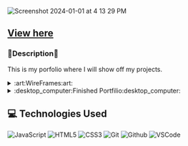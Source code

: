![Screenshot 2024-01-01 at 4 13 29 PM](https://github.com/nickkucway/Portfolio/assets/152036965/92d574a5-8e6d-4ef9-a183-51b85f8a9271)



## [View here](https://nickkucway.github.io/Portfolio/)

### :memo:Description:memo:

This is my porfolio where I will show off my projects. 

<details>

<summary>:art:WireFrames:art:</summary>

![homeprojpage](https://github.com/nickkucway/Portfolio/assets/152036965/42d0e269-4359-4423-bba5-9cf2dcfe1d89)
![aboutpage](https://github.com/nickkucway/Portfolio/assets/152036965/add5fbac-5833-49b8-9cc7-f1941f738adc)
![indvlprojpage](https://github.com/nickkucway/Portfolio/assets/152036965/305d753b-1bf1-453b-bd63-b0bf7ed82d88)


</details>

<details>

<summary>:desktop_computer:Finished Portfilio:desktop_computer:</summary>

![Screenshot 2024-01-01 at 4 17 55 PM](https://github.com/nickkucway/Portfolio/assets/152036965/0df79842-8198-4160-98c0-acba92af55d8)
![Screenshot 2024-01-01 at 4 18 05 PM](https://github.com/nickkucway/Portfolio/assets/152036965/c8489a26-9084-4bd0-b24e-6355c3c8ca08)
![Screenshot 2024-01-01 at 4 18 18 PM](https://github.com/nickkucway/Portfolio/assets/152036965/d34decae-63a2-409c-884a-2bcf8731e6bb)


</details>

  ## :computer: Technologies Used

  ![JavaScript](https://img.shields.io/badge/-JavaScript-05122A?style=flat&logo=javascript)
  ![HTML5](https://img.shields.io/badge/-HTML5-05122A?style=flat&logo=html5)
  ![CSS3](https://img.shields.io/badge/-CSS-05122A?style=flat&logo=css3)
  ![Git](https://img.shields.io/badge/-Git-05122A?style=flat&logo=git)
  ![Github](https://img.shields.io/badge/-GitHub-05122A?style=flat&logo=github)
  ![VSCode](https://img.shields.io/badge/-VS_Code-05122A?style=flat&logo=visualstudio)

